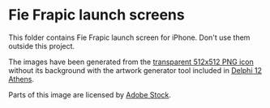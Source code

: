 # Fie Frapic launch screens

This folder contains Fie Frapic launch screen for iPhone. Don't use them outside this project.

The images have been generated from the [transparent 512x512 PNG icon](../icons) without its background with the artwork generator tool included in [Delphi 12 Athens](https://docwiki.embarcadero.com/RADStudio/en/Application_Icon).

Parts of this image are licensed by [Adobe Stock](https://vasur.fr/adobestock).

